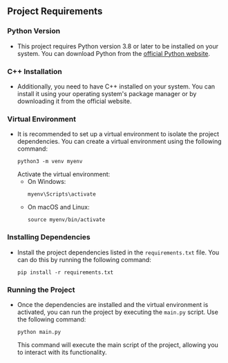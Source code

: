 ## Project Requirements

### Python Version
- This project requires Python version 3.8 or later to be installed on your system. You can download Python from the [official Python website](https://www.python.org/downloads/).

### C++ Installation
- Additionally, you need to have C++ installed on your system. You can install it using your operating system's package manager or by downloading it from the official website.

### Virtual Environment
- It is recommended to set up a virtual environment to isolate the project dependencies. You can create a virtual environment using the following command:
  ```
  python3 -m venv myenv
  ```
  Activate the virtual environment:
  - On Windows:
    ```
    myenv\Scripts\activate
    ```
  - On macOS and Linux:
    ```
    source myenv/bin/activate
    ```

### Installing Dependencies
- Install the project dependencies listed in the `requirements.txt` file. You can do this by running the following command:
  ```
  pip install -r requirements.txt
  ```

### Running the Project
- Once the dependencies are installed and the virtual environment is activated, you can run the project by executing the `main.py` script. Use the following command:
  ```
  python main.py
  ```
  This command will execute the main script of the project, allowing you to interact with its functionality.
